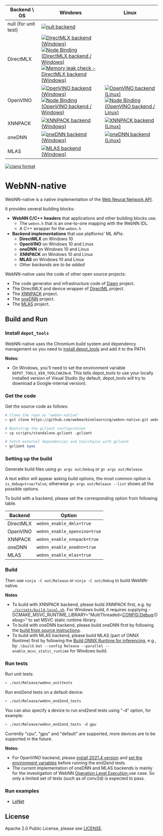 | Backend \ OS | Windows | Linux |
|---|---|---|
| null (for unit test) | [![null backend](https://github.com/webmachinelearning/webnn-native/actions/workflows/build_test_null.yml/badge.svg)](https://github.com/webmachinelearning/webnn-native/actions/workflows/build_test_null.yml)| |
| DirectMLX | [![DirectMLX backend (Windows)](https://github.com/webmachinelearning/webnn-native/actions/workflows/build_test_dmlx.yml/badge.svg)](https://github.com/webmachinelearning/webnn-native/actions/workflows/build_test_dmlx.yml)<br>[![Node Binding (DirectMLX backend / Windows)](https://github.com/webmachinelearning/webnn-native/actions/workflows/build_test_node_dmlx.yml/badge.svg)](https://github.com/webmachinelearning/webnn-native/actions/workflows/build_test_node_dmlx.yml)<br>[![Memory leak check - DirectMLX backend (Windows)](https://github.com/webmachinelearning/webnn-native/actions/workflows/memory_leak_check_dmlx.yml/badge.svg)](https://github.com/webmachinelearning/webnn-native/actions/workflows/memory_leak_check_dmlx.yml)|
| OpenVINO | [![OpenVINO backend (Windows)](https://github.com/webmachinelearning/webnn-native/actions/workflows/build_test_openvino_windows.yml/badge.svg)](https://github.com/webmachinelearning/webnn-native/actions/workflows/build_test_openvino_windows.yml)<br>[![Node Binding (OpenVINO backend / Windows)](https://github.com/webmachinelearning/webnn-native/actions/workflows/build_test_node_openvino_windows.yml/badge.svg)](https://github.com/webmachinelearning/webnn-native/actions/workflows/build_test_node_openvino_windows.yml)|[![OpenVINO backend (Linux)](https://github.com/webmachinelearning/webnn-native/actions/workflows/build_test_openvino_linux.yml/badge.svg)](https://github.com/webmachinelearning/webnn-native/actions/workflows/build_test_openvino_linux.yml)<br>[![Node Binding (OpenVINO backend / Linux)](https://github.com/webmachinelearning/webnn-native/actions/workflows/build_test_node_openvino_linux.yml/badge.svg)](https://github.com/webmachinelearning/webnn-native/actions/workflows/build_test_node_openvino_linux.yml)|
| XNNPACK | [![XNNPACK backend (Windows)](https://github.com/BruceDai/webnn-native/actions/workflows/build_test_xnnpack_windows.yml/badge.svg)](https://github.com/BruceDai/webnn-native/actions/workflows/build_test_xnnpack_windows.yml)|[![XNNPACK backend (Linux)](https://github.com/BruceDai/webnn-native/actions/workflows/build_test_xnnpack_linux.yml/badge.svg)](https://github.com/BruceDai/webnn-native/actions/workflows/build_test_xnnpack_linux.yml)|
| oneDNN |[![oneDNN backend (Windows)](https://github.com/webmachinelearning/webnn-native/actions/workflows/build_test_onednn_windows.yml/badge.svg)](https://github.com/webmachinelearning/webnn-native/actions/workflows/build_test_onednn_windows.yml)|[![oneDNN backend (Linux)](https://github.com/webmachinelearning/webnn-native/actions/workflows/build_test_onednn_linux.yml/badge.svg)](https://github.com/webmachinelearning/webnn-native/actions/workflows/build_test_onednn_linux.yml)|
| MLAS | [![MLAS backend (Windows)](https://github.com/webmachinelearning/webnn-native/actions/workflows/build_mlas_windows.yml/badge.svg)](https://github.com/webmachinelearning/webnn-native/actions/workflows/build_mlas_windows.yml)| |

[![clang format](https://github.com/webmachinelearning/webnn-native/actions/workflows/clang_format_check.yml/badge.svg)](https://github.com/webmachinelearning/webnn-native/actions/workflows/clang_format_check.yml)

# WebNN-native

WebNN-native is a native implementation of the [Web Neural Network API](https://webmachinelearning.github.io/webnn/).

It provides several building blocks:

 - **WebNN C/C++ headers** that applications and other building blocks use.
   - The `webnn.h` that is an one-to-one mapping with the WebNN IDL.
   - A C++ wrapper for the `webnn.h`
 - **Backend implementations** that use platforms' ML APIs:
   - **DirectMLX** on Windows 10
   - **OpenVINO** on Windows 10 and Linux
   - **oneDNN** on Windows 10 and Linux
   - **XNNPACK** on Windows 10 and Linux
   - **MLAS** on Windows 10 and Linux
   - _Other backends are to be added_

WebNN-native uses the code of other open source projects:

 * The code generator and infrastructure code of [Dawn](https://dawn.googlesource.com/dawn/) project.
 * The DirectMLX and device wrapper of [DirectML](https://github.com/microsoft/DirectML) project.
 * The [XNNPACK](https://github.com/google/XNNPACK) project.
 * The [oneDNN](https://github.com/oneapi-src/oneDNN) project.
 * The [MLAS](https://github.com/microsoft/onnxruntime/tree/master/onnxruntime/core/mlas) project.

## Build and Run

### Install `depot_tools`

WebNN-native uses the Chromium build system and dependency management so you need to [install depot_tools] and add it to the PATH.

[install depot_tools]: http://commondatastorage.googleapis.com/chrome-infra-docs/flat/depot_tools/docs/html/depot_tools_tutorial.html#_setting_up

**Notes**:
 * On Windows, you'll need to set the environment variable `DEPOT_TOOLS_WIN_TOOLCHAIN=0`. This tells depot_tools to use your locally installed version of Visual Studio (by default, depot_tools will try to download a Google-internal version).

### Get the code

Get the source code as follows:

```sh
# Clone the repo as "webnn-native"
> git clone https://github.com/webmachinelearning/webnn-native.git webnn-native && cd webnn-native

# Bootstrap the gclient configuration
> cp scripts/standalone.gclient .gclient

# Fetch external dependencies and toolchains with gclient
> gclient sync
```

### Setting up the build

Generate build files using `gn args out/Debug` or `gn args out/Release`.

A text editor will appear asking build options, the most common option is `is_debug=true/false`; otherwise `gn args out/Release --list` shows all the possible options.

To build with a backend, please set the corresponding option from following table.

| Backend | Option |
|---------|--------------|
| DirectMLX | `webnn_enable_dmlx=true` |
| OpenVINO | `webnn_enable_openvino=true` |
| XNNPACK | `webnn_enable_xnnpack=true` |
| oneDNN | `webnn_enable_onednn=true` |
| MLAS | `webnn_enable_mlas=true` |

### Build

Then use `ninja -C out/Release` or `ninja -C out/Debug` to build WebNN-native.

**Notes**
 * To build with XNNPACK backend, please build XNNPACK first, e.g. by [`./scripts/build-local.sh`](https://github.com/google/XNNPACK/blob/master/scripts/build-local.sh). For Windows build, it requires supplying -DCMAKE_MSVC_RUNTIME_LIBRARY="MultiThreaded$<$<CONFIG:Debug>:Debug>" to set MSVC static runtime library.
 * To build with oneDNN backend, please build oneDNN first by following the [build from source instructions](https://oneapi-src.github.io/oneDNN/dev_guide_build.html).
 * To build with MLAS backend, please build MLAS (part of ONNX Runtime) first by following the [Build ONNX Runtime for inferencing](https://onnxruntime.ai/docs/build/inferencing.html#build-onnx-runtime-for-inferencing), e.g., by `.\build.bat --config Release --parallel --enable_msvc_static_runtime` for Windows build.

### Run tests

Run unit tests:
```sh
> ./out/Release/webnn_unittests
```

Run end2end tests on a default device:
```sh
> ./out/Release/webnn_end2end_tests
```
You can also specify a device to run end2end tests using "-d" option, for example:
```sh
> ./out/Release/webnn_end2end_tests -d gpu
```
Currently "cpu", "gpu" and "default" are supported, more devices are to be supported in the future.

**Notes**:
 * For OpenVINO backend, please [install 2021.4 version](https://docs.openvinotoolkit.org/2021.4/openvino_docs_install_guides_installing_openvino_linux.html#install-openvino) and [set the environment variables](https://docs.openvinotoolkit.org/2021.4/openvino_docs_install_guides_installing_openvino_linux.html#set-the-environment-variables) before running the end2end tests.
 * The current implementation of oneDNN and MLAS backends is mainly for the investigation of WebNN [Operation Level Execution
](https://webmachinelearning.github.io/webnn/#usecase-op-level-exec) use case. So only a limited set of tests (such as of conv2d) is expected to pass.

### Run examples

 * [LeNet](/examples/LeNet/README.md)

## License

Apache 2.0 Public License, please see [LICENSE](/LICENSE).
